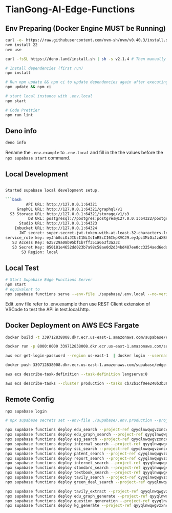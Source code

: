 # TianGong-AI-Edge-Functions

## Env Preparing (Docker Engine MUST be Running)

```bash
curl -o- https://raw.githubusercontent.com/nvm-sh/nvm/v0.40.3/install.sh | bash
nvm install 22
nvm use

curl -fsSL https://deno.land/install.sh | sh -s v2.1.4 # Then manually add the deno directory to your $HOME/.zshrc (or similar)

# Install dependencies (first run)
npm install

# Run npm update && npm ci to update dependencies again after executing deno cache in VSCode.
npm update && npm ci

# start local instance with .env.local
npm start

# Code Prettier
npm run lint

```

## Deno info

```bash
deno info
```

Rename the `.env.example` to `.env.local` and fill in the the values before the `npx supabase start` command.

## Local Development

````bash

Started supabase local development setup.

```bash
         API URL: http://127.0.0.1:64321
     GraphQL URL: http://127.0.0.1:64321/graphql/v1
  S3 Storage URL: http://127.0.0.1:64321/storage/v1/s3
          DB URL: postgresql://postgres:postgres@127.0.0.1:64322/postgres
      Studio URL: http://127.0.0.1:64323
    Inbucket URL: http://127.0.0.1:64324
      JWT secret: super-secret-jwt-token-with-at-least-32-characters-long
service_role key: eyJhbGciOiJIUzI1NiIsInR5cCI6IkpXVCJ9.eyJpc3MiOiJzdXBhYmFzZS1kZW1vIiwicm9sZSI6InNlcnZpY2Vfcm9sZSIsImV4cCI6MTk4MzgxMjk5Nn0.EGIM96RAZx35lJzdJsyH-qQwv8Hdp7fsn3W0YpN81IU
   S3 Access Key: 625729a08b95bf1b7ff351a663f3a23c
   S3 Secret Key: 850181e4652dd023b7a98c58ae0d2d34bd487ee0cc3254aed6eda37307425907
       S3 Region: local
````

## Local Test

```bash
# Start Supabase Edge Functions Server
npm start
# equivalent to
npx supabase functions serve --env-file ./supabase/.env.local --no-verify-jwt
```

Edit .env file refer to .env.example then use REST Client extension of VSCode to test the API in test.local.http.

## Docker Deployment on AWS ECS Fargate

```bash
docker build -t 339712838008.dkr.ecr.us-east-1.amazonaws.com/supabase/edge-runtime:v20240715 .

docker run -p 8000:8000 339712838008.dkr.ecr.us-east-1.amazonaws.com/supabase/edge-runtime:v20240715

aws ecr get-login-password --region us-east-1  | docker login --username AWS --password-stdin 339712838008.dkr.ecr.us-east-1.amazonaws.com

docker push 339712838008.dkr.ecr.us-east-1.amazonaws.com/supabase/edge-runtime:v20240715

aws ecs describe-task-definition --task-definition langserve:8

aws ecs describe-tasks --cluster production --tasks cb72b1cf0ee240b3b3820f3e9431cb7c

```

## Remote Config

```bash
npx supabase login

# npx supabase secrets set --env-file ./supabase/.env.production --project-ref qyyqlnwqwgvzxnccnbgm

npx supabase functions deploy edu_search --project-ref qyyqlnwqwgvzxnccnbgm --no-verify-jwt
npx supabase functions deploy edu_graph_search --project-ref qyyqlnwqwgvzxnccnbgm --no-verify-jwt
npx supabase functions deploy esg_search --project-ref qyyqlnwqwgvzxnccnbgm --no-verify-jwt
npx supabase functions deploy internal_search --project-ref qyyqlnwqwgvzxnccnbgm --no-verify-jwt
npx supabase functions deploy sci_search --project-ref qyyqlnwqwgvzxnccnbgm --no-verify-jwt
npx supabase functions deploy patent_search --project-ref qyyqlnwqwgvzxnccnbgm --no-verify-jwt
npx supabase functions deploy report_search --project-ref qyyqlnwqwgvzxnccnbgm --no-verify-jwt
npx supabase functions deploy internet_search --project-ref qyyqlnwqwgvzxnccnbgm --no-verify-jwt
npx supabase functions deploy standard_search --project-ref qyyqlnwqwgvzxnccnbgm --no-verify-jwt
npx supabase functions deploy textbook_search --project-ref qyyqlnwqwgvzxnccnbgm --no-verify-jwt
npx supabase functions deploy tavily_search --project-ref qyyqlnwqwgvzxnccnbgm --no-verify-jwt
npx supabase functions deploy green_deal_search --project-ref qyyqlnwqwgvzxnccnbgm --no-verify-jwt

npx supabase functions deploy tavily_extract --project-ref qyyqlnwqwgvzxnccnbgm --no-verify-jwt
npx supabase functions deploy edu_graph_generate --project-ref qyyqlnwqwgvzxnccnbgm --no-verify-jwt
npx supabase functions deploy question_generation --project-ref qyyqlnwqwgvzxnccnbgm --no-verify-jwt
npx supabase functions deploy kg_generate --project-ref qyyqlnwqwgvzxnccnbgm --no-verify-jwt
```
